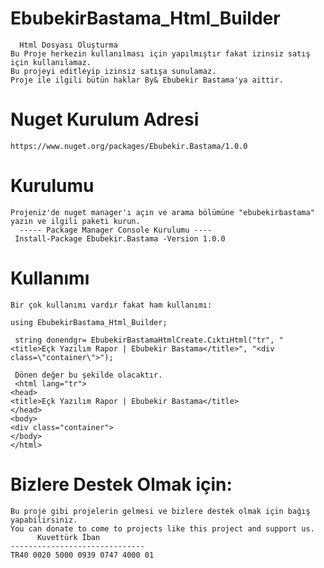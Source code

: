 # EbubekirBastama_Html_Builder
      Html Dosyası Oluşturma
    Bu Proje herkezin kullanılması için yapılmıştır fakat izinsiz satış için kullanılamaz.
    Bu projeyi editleyip izinsiz satışa sunulamaz.
    Proje ile ilgili bütün haklar By& Ebubekir Bastama'ya aittir. 
# Nuget Kurulum Adresi
    https://www.nuget.org/packages/Ebubekir.Bastama/1.0.0
# Kurulumu
    Projeniz'de nuget manager'ı açın ve arama bölümüne "ebubekirbastama" yazın ve ilgili paketi kurun.
      ----- Package Manager Console Kurulumu ----
     Install-Package Ebubekir.Bastama -Version 1.0.0
# Kullanımı
    Bir çok kullanımı vardır fakat ham kullanımı:
    
    using EbubekirBastama_Html_Builder;
    
     string donendgr= EbubekirBastamaHtmlCreate.CıktıHtml("tr", "<title>Eçk Yazılım Rapor | Ebubekir Bastama</title>", "<div class=\"container\">");
     
     Dönen değer bu şekilde olacaktır.
     <html lang="tr">
    <head>
    <title>Eçk Yazılım Rapor | Ebubekir Bastama</title>
    </head>
    <body>
    <div class="container">
    </body>
    </html>
    
# Bizlere Destek Olmak için:
    Bu proje gibi projelerin gelmesi ve bizlere destek olmak için bağış yapabilirsiniz.
    You can donate to come to projects like this project and support us.
          Kuvettürk İban
    ------------------------------
    TR40 0020 5000 0939 0747 4000 01
